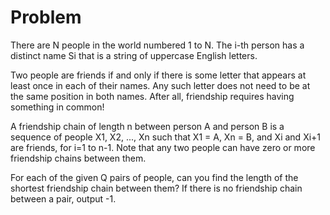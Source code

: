 # Problem

There are N people in the world numbered 1 to N. The i-th person has a distinct name Si that is a string of uppercase English letters.

Two people are friends if and only if there is some letter that appears at least once in each of their names. Any such letter does not need to be at the same position in both names. After all, friendship requires having something in common!

A friendship chain of length n between person A and person B is a sequence of people X1, X2, ..., Xn such that X1 = A, Xn = B, and Xi and Xi+1 are friends, for i=1 to n-1. Note that any two people can have zero or more friendship chains between them.

For each of the given Q pairs of people, can you find the length of the shortest friendship chain between them? If there is no friendship chain between a pair, output -1.
